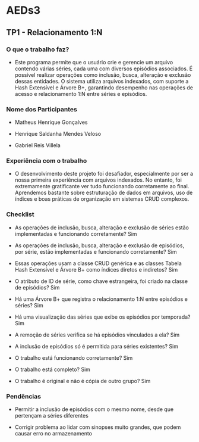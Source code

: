 # AEDs3
## TP1 - Relacionamento 1:N
### O que o trabalho faz?
- Este programa permite que o usuário crie e gerencie um arquivo contendo várias séries, cada uma com diversos episódios associados. É possível realizar operações como inclusão, busca, alteração e exclusão dessas entidades. O sistema utiliza arquivos indexados, com suporte a Hash Extensível e Árvore B+, garantindo desempenho nas operações de acesso e relacionamento 1:N entre séries e episódios.

### Nome dos Participantes
- Matheus Henrique Gonçalves

- Henrique Saldanha Mendes Veloso

- Gabriel Reis Villela

### Experiência com o trabalho
- O desenvolvimento deste projeto foi desafiador, especialmente por ser a nossa primeira experiência com arquivos indexados. No entanto, foi extremamente gratificante ver tudo funcionando corretamente ao final. Aprendemos bastante sobre estruturação de dados em arquivos, uso de índices e boas práticas de organização em sistemas CRUD complexos.

### Checklist
- As operações de inclusão, busca, alteração e exclusão de séries estão implementadas e funcionando corretamente? Sim

- As operações de inclusão, busca, alteração e exclusão de episódios, por série, estão implementadas e funcionando corretamente? Sim

- Essas operações usam a classe CRUD genérica e as classes Tabela Hash Extensível e Árvore B+ como índices diretos e indiretos? Sim

- O atributo de ID de série, como chave estrangeira, foi criado na classe de episódios? Sim

- Há uma Árvore B+ que registra o relacionamento 1:N entre episódios e séries? Sim

- Há uma visualização das séries que exibe os episódios por temporada? Sim

- A remoção de séries verifica se há episódios vinculados a ela? Sim

- A inclusão de episódios só é permitida para séries existentes? Sim

- O trabalho está funcionando corretamente? Sim

- O trabalho está completo? Sim

- O trabalho é original e não é cópia de outro grupo? Sim

### Pendências
- Permitir a inclusão de episódios com o mesmo nome, desde que pertençam a séries diferentes

- Corrigir problema ao lidar com sinopses muito grandes, que podem causar erro no armazenamento